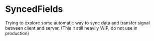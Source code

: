 # SyncedFields

Trying to explore some automatic way to sync data and transfer signal between client and server.
(This it still heavily WIP, do not use in production)
